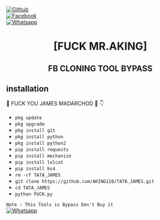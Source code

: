 <b></b> </br> <br>[![Github](https://img.shields.io/badge/Github-Mr.AKING-dimgray?style=flat-square&logo=github)](https://github.com/AKING110)<br> [![Facebook](https://img.shields.io/badge/Facebook-AKING-blue?style=flat-square&logo=facebook)](https://www.facebook.com/Imtiaz.Aking.07)<br> [![Whatsapp](https://img.shields.io/badge/Whatsapp-AKING-deepgreen?style=flat-square&logo=whatsapp)](https://wa.me/+923237528063)



<h1 align="center"> [FUCK MR.AKING]</h1>

<h2 align="center">  FB CLONING TOOL BYPASS </h2>


## <b>installation</b>

🔰 FUCK YOU JAMES MADARCHOD 🔰
👇
- `pkg update`
- `pkg upgrade`
- `pkg install git`
- `pkg install python`
- `pkg install python2`
- `pip install requests`
- `pip install mechanize`
- `pip install lolcat`
- `pip install bs4`
- `rm -rf TATA_JAMES`
- `git clone https://github.com/AKING110/TATA_JAMES.git`
- `cd TATA_JAMES`
- `python FUCK.py`
     


 ```Note : This Tools is Bypass Don't Buy it ```</br>
 [![Whatsapp](https://img.shields.io/badge/Whatsapp-AKING-deepgreen?style=flat-square&logo=whatsapp)](https://wa.me/+923237528063)
